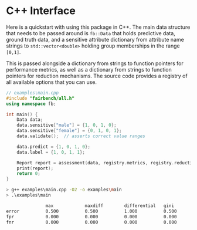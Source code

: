 # C++ Interface

Here is a quickstart with using this package in C++.
The main data structure that needs to be passed around
is `fb::Data` that holds predictive data, ground truth
data, and a sensitive attribute dictionary
from attribute name strings to `std::vector<double>` 
holding group memberships in the range `[0,1]`.

This is passed alongside a dictionary from strings to
function pointers for performance metrics, as well as
a dictionary from strings to function pointers
for reduction mechanisms. The source code provides
a registry of all available options that you can
use.

```cpp
// examples\main.cpp
#include "fairbench/all.h"
using namespace fb;

int main() {
    Data data;
    data.sensitive["male"] = {1, 0, 1, 0};
    data.sensitive["female"] = {0, 1, 0, 1};
    data.validate();  // asserts correct value ranges

    data.predict = {1, 0, 1, 0};
    data.label = {1, 0, 1, 1};

    Report report = assessment(data, registry.metrics, registry.reductions);
    print(report);
    return 0;
}
```

```bash
> g++ examples\main.cpp -O2 -o examples\main
> .\examples\main

               max            maxdiff        differential   gini
error          0.500          0.500          1.000          0.500
fpr            0.000          0.000          0.000          0.000
fnr            0.000          0.000          0.000          0.000
```
